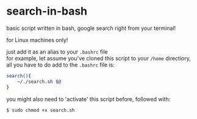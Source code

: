 # search-in-bash
basic script written in bash, google search right from your terminal!

for Linux machines only!

just add it as an alias to your ```.bashrc```  file  
for example, let assume you've cloned this script to your ```/home``` directiory,  
all you have to do add to the ```.bashrc``` file is:

```bash
search(){  
    ~/./search.sh $@  
}
```

you might also need to 'activate' this script before, followed with: 
```bash
$ sudo chmod +x search.sh
```
